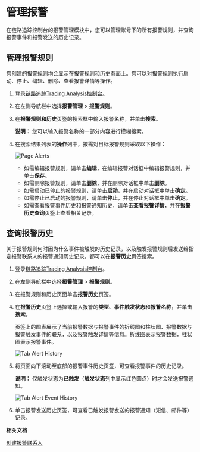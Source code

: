 # 管理报警

在链路追踪控制台的报警管理模块中，您可以管理账号下的所有报警规则，并查询报警事件和报警发送的历史记录。

## 管理报警规则

您创建的报警规则均会显示在报警规则和历史页面上。您可以对报警规则执行启动、停止、编辑、删除、查看报警详情等操作。

1.  登录[链路追踪Tracing Analysis控制台](https://tracing-sg.console.aliyun.com/)。

2.  在左侧导航栏中选择**报警管理** \> **报警规则**。

3.  在**报警规则和历史**页签的搜索框中输入报警名称，并单击**搜索**。

    **说明：** 您可以输入报警名称的一部分内容进行模糊搜索。

4.  在搜索结果列表的**操作**列中，按需对目标报警规则采取以下操作：

    ![Page Alerts](http://static-aliyun-doc.oss-cn-hangzhou.aliyuncs.com/assets/img/152335/156136928043290_zh-CN.png)

    -   如需编辑报警规则，请单击**编辑**，在编辑报警对话框中编辑报警规则，并单击**保存**。
    -   如需删除报警规则，请单击**删除**，并在删除对话框中单击**删除**。
    -   如需启动已停止的报警规则，请单击**启动**，并在启动对话框中单击**确定**。
    -   如需停止已启动的报警规则，请单击**停止**，并在停止对话框中单击**确定**。
    -   如需查看报警事件历史和报警通知历史，请单击**查看报警详情**，并在**报警历史查询**页签上查看相关记录。

## 查询报警历史

关于报警规则何时因为什么事件被触发的历史记录，以及触发报警规则后发送给指定报警联系人的报警通知历史记录，都可以在**报警历史**页签搜索。

1.  登录[链路追踪Tracing Analysis控制台](https://tracing-sg.console.aliyun.com/)。

2.  在左侧导航栏中选择**报警管理** \> **报警规则**。

3.  在报警规则和历史页面单击**报警历史**页签。

4.  在**报警历史**页签上选择或输入报警的**类型**、**事件触发状态**和**报警名称**，并单击**搜索**。

    页签上的图表展示了当前报警数据与报警事件的折线图和柱状图、报警数据与报警触发事件的联系，以及报警触发详情等信息。折线图表示报警数据，柱状图表示报警事件。

    ![Tab Alert History](http://static-aliyun-doc.oss-cn-hangzhou.aliyuncs.com/assets/img/152335/156136928143291_zh-CN.png)

5.  将页面向下滚动至底部的报警事件历史页签，可查看报警事件的历史记录。

    **说明：** 仅触发状态为**已触发**（**触发状态**列中显示红色圆点）时才会发送报警通知。

    ![Tab Alert Event History](http://static-aliyun-doc.oss-cn-hangzhou.aliyuncs.com/assets/img/152335/156136928143292_zh-CN.png)

6.  单击报警发送历史页签，可查看已触发报警发送的报警通知（短信、邮件等）记录。


**相关文档**  


[创建报警联系人]()

